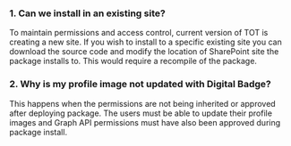 ### 1. Can we install in an existing site?

 To maintain permissions and access control, current version of TOT is creating a new site. If you wish to install to a specific existing site you can download the source code and modify the location of SharePoint site the package installs to. This would require a recompile of the package.

### 2. Why is my profile image not updated with Digital Badge?

 This happens when the permissions are not being inherited or approved after deploying package. The users must be able to update their profile images and Graph API permissions must have also been approved during package install. 
